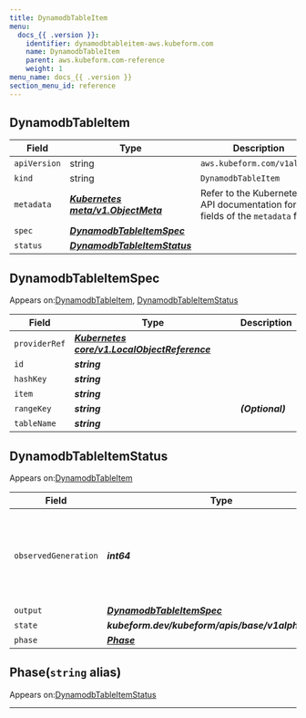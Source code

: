 ```yaml
---
title: DynamodbTableItem
menu:
  docs_{{ .version }}:
    identifier: dynamodbtableitem-aws.kubeform.com
    name: DynamodbTableItem
    parent: aws.kubeform.com-reference
    weight: 1
menu_name: docs_{{ .version }}
section_menu_id: reference
---
```


## DynamodbTableItem
| Field | Type | Description |
| ------ | ----- | ----------- |
| `apiVersion` | string | `aws.kubeform.com/v1alpha1` |
|    `kind` | string | `DynamodbTableItem` |
| `metadata` | ***[Kubernetes meta/v1.ObjectMeta](https://kubernetes.io/docs/reference/generated/kubernetes-api/v1.13/#objectmeta-v1-meta)***|Refer to the Kubernetes API documentation for the fields of the `metadata` field.|
| `spec` | ***[DynamodbTableItemSpec](#dynamodbtableitemspec)***||
| `status` | ***[DynamodbTableItemStatus](#dynamodbtableitemstatus)***||
## DynamodbTableItemSpec

Appears on:[DynamodbTableItem](#dynamodbtableitem), [DynamodbTableItemStatus](#dynamodbtableitemstatus)

| Field | Type | Description |
| ------ | ----- | ----------- |
| `providerRef` | ***[Kubernetes core/v1.LocalObjectReference](https://kubernetes.io/docs/reference/generated/kubernetes-api/v1.13/#localobjectreference-v1-core)***||
| `id` | ***string***||
| `hashKey` | ***string***||
| `item` | ***string***||
| `rangeKey` | ***string***| ***(Optional)*** |
| `tableName` | ***string***||
## DynamodbTableItemStatus

Appears on:[DynamodbTableItem](#dynamodbtableitem)

| Field | Type | Description |
| ------ | ----- | ----------- |
| `observedGeneration` | ***int64***| ***(Optional)*** Resource generation, which is updated on mutation by the API Server.|
| `output` | ***[DynamodbTableItemSpec](#dynamodbtableitemspec)***| ***(Optional)*** |
| `state` | ***kubeform.dev/kubeform/apis/base/v1alpha1.State***| ***(Optional)*** |
| `phase` | ***[Phase](#phase)***| ***(Optional)*** |
## Phase(`string` alias)

Appears on:[DynamodbTableItemStatus](#dynamodbtableitemstatus)

---
